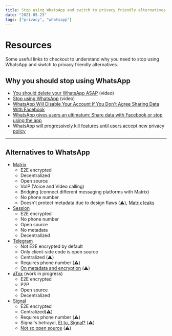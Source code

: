 ```yaml
---
title: Stop using WhatsApp and switch to privacy friendly alternatives.
date: "2021-05-23"
tags: ["privacy", "whatsapp"]
---
```


# Resources

Some useful links to checkout to understand why you need to stop using WhatsApp and siwtch to privacy friendly alternatives.

## Why you should stop using WhatsApp

- [You should delete your WhatsApp ASAP](https://www.youtube.com/watch?v=shpiVm1qpnw) (video)
- [Stop using WhatsApp](https://www.youtube.com/watch?v=aHp4eyMLVHM) (video)
- [WhatsApp Will Disable Your Account If You Don't Agree Sharing Data With Facebook](https://thehackernews.com/2021/01/whatsapp-will-delete-your-account-if.html)
- [WhatsApp gives users an ultimatum: Share data with Facebook or stop using the app](https://arstechnica.com/tech-policy/2021/01/whatsapp-users-must-share-their-data-with-facebook-or-stop-using-the-app/)
- [WhatsApp will progressively kill features until users accept new privacy policy](https://www.androidpolice.com/2021/05/07/whatsapp-chickens-out-on-its-privacy-policy-deadline/)

---

## Alternatives to WhatsApp

- [Matrix](https://matrix.org/clients/)
  - E2E encrypted
  - Decentralized
  - Open source
  - VoIP (Voice and Video calling)
  - Bridging (connect different messaging platforms with Matrix)
  - No phone number
  - Doesn't protect metadata due to design flaws (⚠️), [Matrix leaks](https://serpentsec.1337.cx/matrix)
- [Session](https://getsession.org/)
  - E2E encrypted
  - No phone number
  - Open source
  - No metadata
  - Decentralized
- [Telegram](https://telegram.org/)
  - Not E2E encrypted by default
  - Only client-side code is open source
  - Centralized (⚠️)
  - Requires phone number (⚠️)
  - [On metadata and encryption](https://www.businessinsider.in/tech/how-to/is-telegram-secure-heres-what-you-need-to-know-about-the-messaging-app-that-rivals-whatsapp-and-signal/articleshow/80593527.cms) (⚠️)
- [aTox](https://github.com/evilcorpltd/aTox) (work in progress)
  - E2E encrypted
  - P2P
  - Open source
  - Decentralized
- [Signal](https://signal.org/en/)
  - E2E encrypted
  - Centralized(⚠️)
  - Requires phone number (⚠️)
  - Signal's betrayal, [Et tu, Signal?](https://www.stephendiehl.com/blog/signal.html) (⚠️)
  - [Not so open source](https://www.androidpolice.com/2021/04/06/it-looks-like-signal-isnt-as-open-source-as-you-thought-it-was-anymore/) (⚠️)
